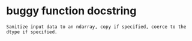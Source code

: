 # buggy function docstring

```text
Sanitize input data to an ndarray, copy if specified, coerce to the
dtype if specified.
```

